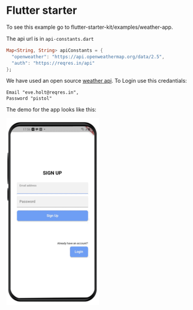 # Flutter starter


To see this example go to flutter-starter-kit/examples/weather-app.

The api url is in `api-constants.dart`

```dart
Map<String, String> apiConstants = {
  "openweather": "https://api.openweathermap.org/data/2.5",
  "auth": "https://reqres.in/api"
};
```
We have used an open source [weather api](https://openweathermap.org/current).
To Login use this credantials:
```
Email "eve.holt@reqres.in",
Password "pistol"
```
The demo for the app looks like this:

<img style="float: left;" src="./weather-app.gif"  height="500"/>